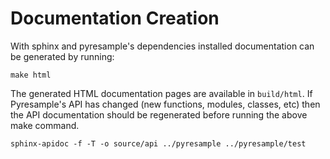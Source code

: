 # Documentation Creation

With sphinx and pyresample's dependencies installed documentation can be generated
by running:

    make html

The generated HTML documentation pages are available in `build/html`. If
Pyresample's API has changed (new functions, modules, classes, etc) then the
API documentation should be regenerated before running the above make
command.

    sphinx-apidoc -f -T -o source/api ../pyresample ../pyresample/test